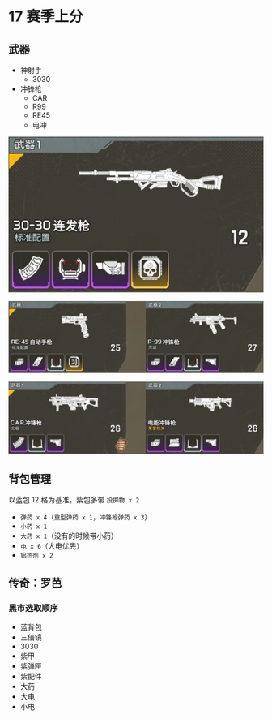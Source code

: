 # 17 赛季上分

## 武器

- 神射手
    - 3030
- 冲锋枪
    - CAR
    - R99
    - RE45
    - 电冲

![](images-17/3030.jpeg)

![](images-17/RE45%20R99.jpeg)

![](images-17/CAR%20电冲.jpeg)

## 背包管理

以蓝包 12 格为基准，紫包多带 `投掷物 x 2`

- `弹药 x 4`（`重型弹药 x 1`，`冲锋枪弹药 x 3`）
- `小药 x 1`
- `大药 x 1`（没有的时候带小药）
- `电 x 6`（大电优先）
- `铝热剂 x 2`

## 传奇：罗芭

### 黑市选取顺序

- 蓝背包
- 三倍镜
- 3030
- 紫甲
- 紫弹匣
- 紫配件
- 大药
- 大电
- 小电
